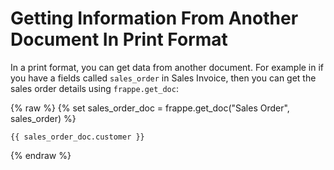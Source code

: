 # Getting Information From Another Document In Print Format

In a print format, you can get data from another document. For example in if you have a fields called `sales_order` in Sales Invoice, then you can get the sales order details using `frappe.get_doc`:

{% raw %}
	{% set sales_order_doc = frappe.get_doc("Sales Order", sales_order) %}

	{{ sales_order_doc.customer }}
{% endraw %}
